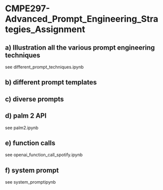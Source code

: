 # CMPE297-Advanced_Prompt_Engineering_Strategies_Assignment

## a) Illustration all the various prompt engineering techniques
see different_prompt_techniques.ipynb

## b) different prompt templates

## c) diverse prompts

## d) palm 2 API
see palm2.ipynb

## e) function calls
see openai_function_call_spotify.ipynb

## f) system prompt
see system_promptipynb
